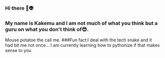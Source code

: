 ### Hi there 🤖👽
### My name is Kakemu and I am not much of what you think but a guru on what you don't think of😎.
Mouse potatoe the call me.
        ###Fun fact:I deal with the tech snake and it had bit me not once...
I am currently learning how to pythonize if that makes sense to you
<!--
**My name is Kakemu** is a ✨ _special_ ✨ repository because its `README.md` (this file) appears on your GitHub profile.

Here are some ideas to get you started:

- 🔭 I’m currently working on ...
- 🌱 I’m currently learning ...
- 👯 I’m looking to collaborate on ...
- 🤔 I’m looking for help with ...
- 💬 Ask me about ...
- 📫 How to reach me: ...
- 😄 Pronouns: ...
- ⚡ Fun fact: ...
-->
